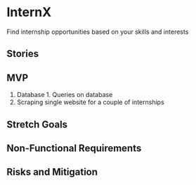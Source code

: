 # InternX
Find internship opportunities based on your skills and interests

## Stories

## MVP
  1. Database
    1. Queries on database
  2. Scraping single website for a couple of internships

## Stretch Goals

## Non-Functional Requirements

## Risks and Mitigation
